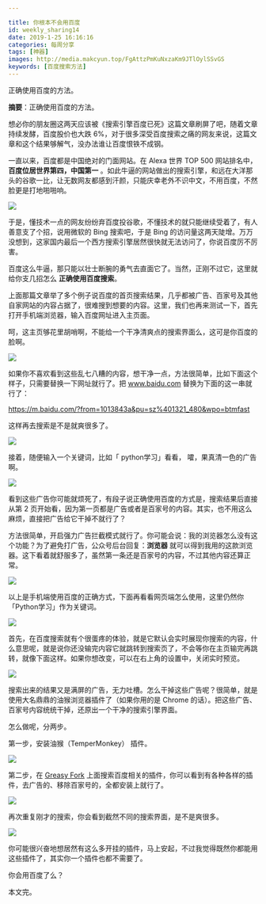 ```yaml
---

title: 你根本不会用百度
id: weekly_sharing14
date: 2019-1-25 16:16:16
categories: 每周分享
tags: [神器]
images: http://media.makcyun.top/FgAttzPmKuNxzaKm9JTlOylSSvGS
keywords: [百度搜索方法]
---
```

正确使用百度的方法。

<!-- more -->  

**摘要**：正确使用百度的方法。

想必你的朋友圈这两天应该被《搜索引擎百度已死》这篇文章刷屏了吧，随着文章持续发酵，百度股价也大跌 6%，对于很多深受百度搜索之痛的网友来说，这篇文章和这个结果够解气，没办法谁让百度恨铁不成钢。

一直以来，百度都是中国绝对的门面网站。在 Alexa 世界 TOP 500 网站排名中，**百度位居世界第四，中国第一** 。如此牛逼的网站做出的搜索引擎，和远在大洋那头的谷歌一比，让无数网友都感到汗颜，只能庆幸老外不识中文，不用百度，不然脸更是打地啪啪响。

![](http://media.makcyun.top/FoPS_DkF-FaKotCC4HDIz8dw2zpn)


于是，懂技术一点的网友纷纷弃百度投谷歌，不懂技术的就只能继续受着了，有人善意支了个招，说用微软的 Bing 搜索吧，于是 Bing 的访问量这两天陡增。万万没想到，这家国内最后一个西方搜索引擎居然很快就无法访问了，你说百度厉不厉害。

百度这么牛逼，那只能以壮士断腕的勇气去直面它了。当然，正刚不过它，这里就给你支几招怎么 **正确使用百度搜索**。

上面那篇文章举了多个例子说百度的首页搜索结果，几乎都被广告、百家号及其他自家网站的内容占据了，很难搜到想要的内容。这里，我们也再来测试一下，首先打开手机端浏览器，输入百度网址进入主页面。

呵，这主页够花里胡哨啊，不能给一个干净清爽点的搜索界面么，这可是你百度的脸啊。

![](http://media.makcyun.top/FoW25bszfGWOp478Rz7t127f0_jy)

如果你不喜欢看到这些乱七八糟的内容，想干净一点，方法很简单，比如下面这个样子，只需要替换一下网址就行了。把 www.baidu.com 替换为下面的这一串就行了：

https://m.baidu.com/?from=1013843a&pu=sz%401321_480&wpo=btmfast

这样再去搜索是不是就爽很多了。

![](http://media.makcyun.top/FurRrxaX_FrLgazdgALBkXlP7wRq)

接着，随便输入一个关键词，比如「  python学习」看看，
嚯，果真清一色的广告啊。

![](http://media.makcyun.top/Fr1iYZY4q1vGzeFxFY8QOcPoAz68)

看到这些广告你可能就烦死了，有段子说正确使用百度的方式是，搜索结果后直接从第 2 页开始看，因为第一页都是广告或者是百家号的内容。其实，也不用这么麻烦，直接把广告给它干掉不就行了？

方法很简单，开启强力广告拦截模式就行了。你可能会说：我的浏览器怎么没有这个功能？为了避免打广告，公众号后台回复：**浏览器** 就可以得到我用的这款浏览器。这下看着就舒服多了，虽然第一条还是百家号的内容，不过其他内容还算正常。

![](http://media.makcyun.top/FiZdBLLUdFn7ajUYZSHIxmt6ETT7)

以上是手机端使用百度的正确方式，下面再看看网页端怎么使用，这里仍然你「Python学习」作为关键词。

![](http://media.makcyun.top/FgdDFd3zy2PhqG6lCUHJU8Qr5WUT)

首先，在百度搜索就有个很蛋疼的体验，就是它默认会实时展现你搜索的内容，什么意思呢，就是说你还没输完内容它就跳转到搜索页了，不会等你在主页输完再跳转，就像下面这样。如果你想改变，可以在右上角的设置中，关闭实时预览。

![](http://media.makcyun.top/FhIh8h9C7tUQASNWZEu4W1h0eJ5R)

搜索出来的结果又是满屏的广告，无力吐槽。怎么干掉这些广告呢？很简单，就是使用大名鼎鼎的油猴浏览器插件了（如果你用的是 Chrome 的话）。把这些广告、百家号内容统统干掉，还原出一个干净的搜索引擎界面。

怎么做呢，分两步。

第一步，安装油猴（TemperMonkey） 插件。

![](http://media.makcyun.top/FjmHeJMJGoDrlQAdmHfUp4ORpXyR)

第二步，在 [Greasy Fork](https://greasyfork.org/zh-CN/scripts) 上面搜索百度相关的插件，你可以看到有各种各样的插件，去广告的、移除百家号的，全都安装上就行了。

![](http://media.makcyun.top/Fh9FpX-qAuLsuV1__y9CCnCOzO8-)

再次重复刚才的搜索，你会看到截然不同的搜索界面，是不是爽很多。

![](http://media.makcyun.top/FmyWjUcqC7Uk0Z3WQSKz8-RRxdYM)

你可能很兴奋地想居然有这么多开挂的插件，马上安起，不过我觉得既然你都能用这些插件了，其实你一个插件也都不需要了。

你会用百度了么？

本文完。



